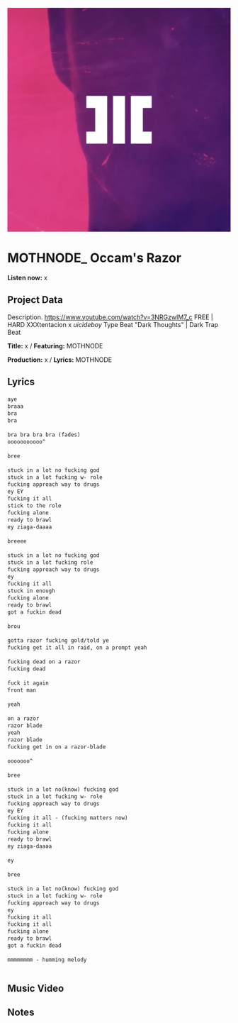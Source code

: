 ![](occamsrazor.png)

# MOTHNODE_ Occam's Razor

**Listen now:** x

## Project Data

Description.
https://www.youtube.com/watch?v=3NRGzwlM7_c
FREE | HARD XXXtentacion x $uicideboy$ Type Beat "Dark Thoughts" | 
Dark Trap Beat

**Title:** x / **Featuring:** MOTHNODE

**Production:** x / **Lyrics:** MOTHNODE

## Lyrics

```
aye
braaa
bra
bra

bra bra bra bra (fades)
ooooooooooo^

bree

stuck in a lot no fucking god
stuck in a lot fucking w- role
fucking approach way to drugs
ey EY
fucking it all
stick to the role
fucking alone
ready to brawl
ey ziaga-daaaa

breeee

stuck in a lot no fucking god
stuck in a lot fucking role
fucking approach way to drugs
ey
fucking it all
stuck in enough
fucking alone
ready to brawl
got a fuckin dead

brou

gotta razor fucking gold/told ye
fucking get it all in raid, on a prompt yeah

fucking dead on a razor
fucking dead

fuck it again
front man

yeah

on a razor
razor blade
yeah
razor blade
fucking get in on a razor-blade

ooooooo^

bree

stuck in a lot no(know) fucking god
stuck in a lot fucking w- role
fucking approach way to drugs
ey EY
fucking it all - (fucking matters now)
fucking it all
fucking alone
ready to brawl
ey ziaga-daaaa

ey

bree

stuck in a lot no(know) fucking god
stuck in a lot fucking w- role
fucking approach way to drugs
ey
fucking it all
fucking it all
fucking alone
ready to brawl
got a fuckin dead

mmmmmmmm - humming melody


```

## Music Video


## Notes
